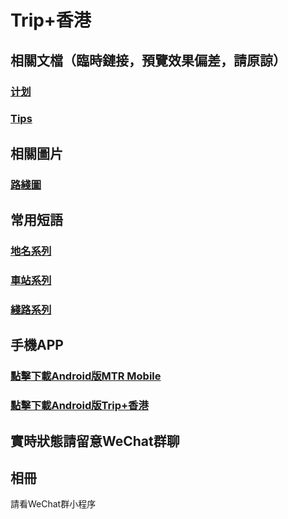 # Trip+香港
## 相關文檔（臨時鏈接，預覽效果偏差，請原諒）
### [计划](https://kdocs.cn/l/chuk7hkMLze5 "詳細的旅行計劃")
### [Tips](./tips "一些tips，例如港鐵特惠站")
## 相關圖片
### [路綫圖](./mtrroutemap "港鐵路綫圖")
## 常用短語
### [地名系列](./words#地名系列 "地名系列")
### [車站系列](./words#車站系列 "車站系列")
### [綫路系列](./words#綫路系列 "綫路系列")
## 手機APP
### [點擊下載Android版MTR Mobile](https://www.123pan.com/s/2p39-uq3l.html)
### [點擊下載Android版Trip+香港](./app/Trip+_3.0.apk)
## 實時狀態請留意WeChat群聊
## 相冊
請看WeChat群小程序
